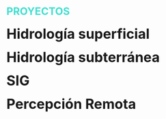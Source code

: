 # <span style="color: turquoise; font-size: 1.5rem; text-transform: uppercase;">Proyectos</span>

<style>
  details {
    margin-top: 1rem;
  }
  summary {
    font-size: 2rem; /* Tamaño de fuente de los títulos */
    font-weight: bold;
    list-style: none; /* Ocultar el triángulo invertido */
  }
  summary::-webkit-details-marker {
    display: none; /* Ocultar el triángulo invertido en navegadores WebKit */
  }
  details p, details h2 {
    font-size: 1rem; /* Tamaño de fuente del contenido */
    margin-left: 20px; /* Margen izquierdo para los proyectos */
  }
</style>

<details>
  <summary>Hidrología superficial</summary>
  
  <details>
    <summary>Proyecto 1: Modelado de Cuencas Hidrográficas</summary>
    **Herramientas:** ArcGIS, HEC-HMS, AutoCAD

    **Resultado:**
    ![Proyecto 1](path/to/your/project1.jpg)
  </details>

  <details>
    <summary>Proyecto 2: Análisis de Precipitaciones</summary>
    **Herramientas:** QGIS, Python, Excel

    **Resultado:**
    ![Proyecto 2](path/to/your/project2.jpg)
  </details>

  <details>
    <summary>Proyecto 3: Gestión de Recursos Hídricos</summary>
    **Herramientas:** EPANET, R, Matlab

    **Resultado:**
    ![Proyecto 3](path/to/your/project3.jpg)
  </details>

  <details>
    <summary>Proyecto 4: Evaluación de Calidad del Agua</summary>
    **Herramientas:** Excel, R, Python

    **Resultado:**
    ![Proyecto 4](path/to/your/project4.jpg)
  </details>
</details>

<details>
  <summary>Hidrología subterránea</summary>
  
  <details>
    <summary>Proyecto 1: Gestor de Tareas</summary>
    El proyecto "Gestor de Tareas" es una aplicación web desarrollada como parte de un proyecto personal. El objetivo principal del proyecto es ayudar a los usuarios a organizar y gestionar sus tareas diarias de manera eficiente.

    Para desarrollar este proyecto, utilicé tecnologías como HTML, CSS, JavaScript y React. La aplicación permite a los usuarios agregar, editar y eliminar tareas, así como marcar tareas como completadas. Uno de los mayores desafíos fue implementar la funcionalidad de arrastrar y soltar para reordenar las tareas, lo cual superé utilizando la biblioteca react-beautiful-dnd.

    **Herramientas:** HTML, CSS, JavaScript, React

    **Resultado:**
    ![Proyecto 1](path/to/your/project1.jpg)

    [Ver PDF del Proyecto 1](pdf/project1.pdf)
  </details>

  <details>
    <summary>Proyecto 2: Análisis de Aguas Subterráneas</summary>
    **Herramientas:** QGIS, AutoCAD, HEC-RAS

    **Resultado:**
    ![Proyecto 2](path/to/your/project2.jpg)
  </details>

  <details>
    <summary>Proyecto 3: Modelado de Acuíferos</summary>
    **Herramientas:** MODFLOW, ArcGIS, Python

    **Resultado:**
    ![Proyecto 3](path/to/your/project3.jpg)
  </details>

  <details>
    <summary>Proyecto 4: Gestión de Pozos</summary>
    **Herramientas:** EPANET, Excel, R

    **Resultado:**
    ![Proyecto 4](path/to/your/project4.jpg)
  </details>
</details>

<details>
  <summary>SIG</summary>
  
  <details>
    <summary>Proyecto 1: Sistema de Gestión de Inventarios</summary>
    El proyecto "Sistema de Gestión de Inventarios" es una aplicación desarrollada para una pequeña empresa como parte de un proyecto profesional. El objetivo del proyecto es ayudar a la empresa a gestionar su inventario de manera más eficiente.

    Desarrollé este proyecto utilizando tecnologías como PHP, MySQL y Bootstrap. La aplicación permite a los usuarios agregar, editar y eliminar productos del inventario, generar informes y recibir alertas cuando el stock está bajo. Uno de los desafíos fue asegurar la integridad de los datos y proporcionar una interfaz de usuario intuitiva, lo cual logré implementando validaciones y siguiendo principios de diseño centrado en el usuario.

    **Herramientas:** PHP, MySQL, Bootstrap

    **Resultado:**
    ![Proyecto 1](path/to/your/project1.jpg)

    [Ver PDF del Proyecto 1](pdf/project1.pdf)
  </details>

  <details>
    <summary>Proyecto 2: Análisis Espacial de Datos</summary>
    **Herramientas:** QGIS, Python, R

    **Resultado:**
    ![Proyecto 2](path/to/your/project2.jpg)
  </details>

  <details>
    <summary>Proyecto 3: Cartografía Temática</summary>
    **Herramientas:** ArcGIS, Illustrator, Excel

    **Resultado:**
    ![Proyecto 3](path/to/your/project3.jpg)
  </details>

  <details>
    <summary>Proyecto 4: Monitoreo de Desastres Naturales</summary>
    **Herramientas:** QGIS, Python, Sentinel-2

    **Resultado:**
    ![Proyecto 4](path/to/your/project4.jpg)
  </details>
</details>

<details>
  <summary>Percepción Remota</summary>
  
  <details>
    <summary>Proyecto 1: Detección de Cambios en el Uso del Suelo</summary>
    **Herramientas:** QGIS, Python, Sentinel-2

    **Resultado:**
    ![Proyecto 1](path/to/your/project1.jpg)
  </details>

  <details>
    <summary>Proyecto 2: Mapeo de Cobertura Vegetal</summary>
    **Herramientas:** ArcGIS, R, Landsat 8

    **Resultado:**
    ![Proyecto 2](path/to/your/project2.jpg)
  </details>

  <details>
    <summary>Proyecto 3: Análisis de Índices de Vegetación</summary>
    **Herramientas:** ENVI, QGIS, Python

    **Resultado:**
    ![Proyecto 3](path/to/your/project3.jpg)
  </details>

  <details>
    <summary>Proyecto 4: Detección de Incendios Forestales</summary>
    **Herramientas:** QGIS, Python, MODIS

    **Resultado:**
    ![Proyecto 4](path/to/your/project4.jpg)
  </details>
</details>
 
